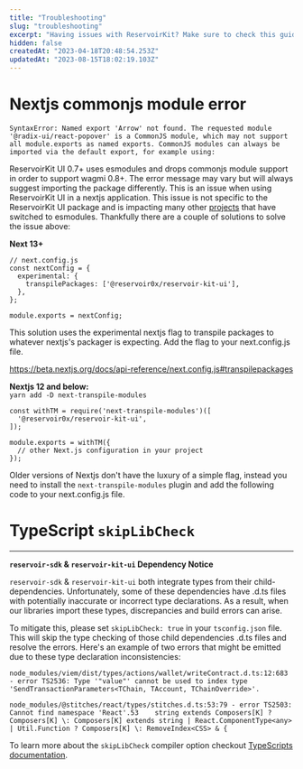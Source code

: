 ```yaml
---
title: "Troubleshooting"
slug: "troubleshooting"
excerpt: "Having issues with ReservoirKit? Make sure to check this guide first."
hidden: false
createdAt: "2023-04-18T20:48:54.253Z"
updatedAt: "2023-08-15T18:02:19.103Z"
---
```

# Nextjs commonjs module error

`SyntaxError: Named export 'Arrow' not found. The requested module '@radix-ui/react-popover' is a CommonJS module, which may not support all module.exports as named exports.
CommonJS modules can always be imported via the default export, for example using:`

ReservoirKit UI 0.7+ uses esmodules and drops commonjs module support in order to support wagmi 0.8+. The error message may vary but will always suggest importing the package differently. This is an issue when using ReservoirKit UI in a nextjs application. This issue is not specific to the ReservoirKit UI package and is impacting many other [projects](https://github.com/ant-design/ant-design-mobile/blob/3c87f1c5b16c39c70e494159732f6bb1f0a08c01/docs/guide/ssr.en.md) that have switched to esmodules. Thankfully there are a couple of solutions to solve the issue above:

**Next 13+**

```
// next.config.js
const nextConfig = {
  experimental: {
    transpilePackages: ['@reservoir0x/reservoir-kit-ui'],
  },
};

module.exports = nextConfig;
```

This solution uses the experimental nextjs flag to transpile packages to whatever nextjs's packager is expecting. Add the flag to your next.config.js file.

<https://beta.nextjs.org/docs/api-reference/next.config.js#transpilepackages>

**Nextjs 12 and below:**  
`yarn add -D next-transpile-modules`

```
const withTM = require('next-transpile-modules')([
  '@reservoir0x/reservoir-kit-ui',
]);

module.exports = withTM({
  // other Next.js configuration in your project
});
```

Older versions of Nextjs don't have the luxury of a simple flag, instead you need to install the `next-transpile-modules` plugin and add the following code to your next.config.js file.

# TypeScript `skipLibCheck`

***

**`reservoir-sdk` & `reservoir-kit-ui` Dependency Notice**

`reservoir-sdk` & `reservoir-kit-ui` both integrate types from their child-dependencies. Unfortunately, some of these dependencies have .d.ts files with potentially inaccurate or incorrect type declarations. As a result, when our libraries import these types, discrepancies and build errors can arise.

To mitigate this, please set `skipLibCheck: true` in your `tsconfig.json` file. This will skip the type checking of those child dependencies .d.ts files and resolve the errors.  Here's an example of two errors that might be emitted due to these type declaration inconsistencies: 

`node_modules/viem/dist/types/actions/wallet/writeContract.d.ts:12:683 - error TS2536: Type '"value"' cannot be used to index type 'SendTransactionParameters<TChain, TAccount, TChainOverride>'.` 

`node_modules/@stitches/react/types/stitches.d.ts:53:79 - error TS2503: Cannot find namespace 'React'.53    string extends Composers[K] ? Composers[K] \: Composers[K] extends string | React.ComponentType<any> | Util.Function ? Composers[K] \: RemoveIndex<CSS> & {`

To learn more about the `skipLibCheck` compiler option checkout [TypeScripts documentation](https://www.typescriptlang.org/tsconfig#skipLibCheck).